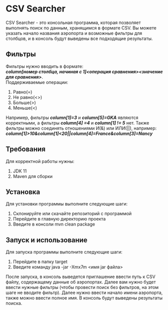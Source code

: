 # CSV Searcher
CSV Searcher - это консольная программа, которая позволяет выполнять поиск по данным, хранящимся в формате CSV. Вы можете указать начало названия аэропорта и возможные фильтры для столбцов, и в консоль будут выведены все подходящие результаты.
## Фильтры
Фильтры нужно вводить в формате:<br>***column[номер столбца, начиная с 1]<операция сравнения><значение для сравнения>***.<br> 
Поддерживаемые операции: 
1. Равно(=) 
2. Не равно(<>)
3. Больше(>)
4. Меньше(<)  

Например, фильтры ***column[1]=3*** и ***column[5]=GKA*** являются корректными, а фильтры ***column[4] =4*** и ***column[1] != 5*** нет.
Также фильтры можно соединять отношениями И(&) или ИЛИ(||), например:<br> ***сolumn[1]>10&column[1]<20||column[4]=France&column[3]=Nancy***
## Требования
Для корректной работы нужны:
1. JDK 11
2. Maven для сборки
## Установка
Для установки программы выполните следующие шаги:
1. Склонируйте или скачайте репозиторий с программой
2. Перейдите в главную директорию проекта
3. Введите в консоли mvn clean package
## Запуск и использование
Для запуска программы выполните следующие шаги:
1. Перейдите в папку target
2. Введите команду java -jar -Xmx7m <имя jar файла>

После запуска, в консоль выведется приглашение ввести путь к CSV файлу, содержащему данные об аэропортах. Далее вам нужно будет ввести нужные фильтры (чтобы провести поиск без фильтров, на этом шаге не вводите фильтр).
Далее нужно ввести начало имени аэропорта, также можно ввести полное имя. В консоль будут выведены результаты поиска.
